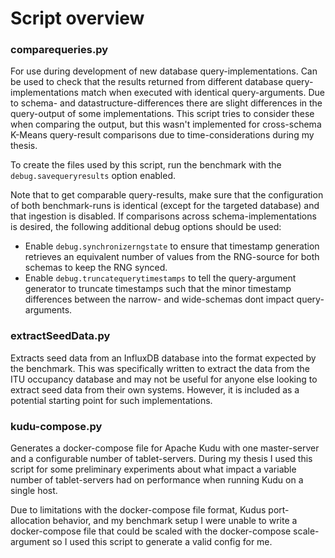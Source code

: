 # Script overview
### comparequeries.py
For use during development of new database query-implementations. Can be used to check that the results returned from different database query-implementations match when executed with identical query-arguments. Due to schema- and datastructure-differences there are slight differences in the query-output of some implementations. This script tries to consider these when comparing the output, but this wasn't implemented for cross-schema K-Means query-result comparisons due to time-considerations during my thesis.

To create the files used by this script, run the benchmark with the `debug.savequeryresults` option enabled.

Note that to get comparable query-results, make sure that the configuration of both benchmark-runs is identical (except for the targeted database) and that ingestion is disabled. If comparisons across schema-implementations is desired, the following additional debug options should be used:
* Enable `debug.synchronizerngstate` to ensure that timestamp generation retrieves an equivalent number of values from the RNG-source for both schemas to keep the RNG synced.
* Enable `debug.truncatequerytimestamps` to tell the query-argument generator to truncate timestamps such that the minor timestamp differences between the narrow- and wide-schemas dont impact query-arguments.

### extractSeedData.py
Extracts seed data from an InfluxDB database into the format expected by the benchmark. This was specifically written to extract the data from the ITU occupancy database and may not be useful for anyone else looking to extract seed data from their own systems. However, it is included as a potential starting point for such implementations.

### kudu-compose.py
Generates a docker-compose file for Apache Kudu with one master-server and a configurable number of tablet-servers. During my thesis I used this script for some preliminary experiments about what impact a variable number of tablet-servers had on performance when running Kudu on a single host. 

Due to limitations with the docker-compose file format, Kudus port-allocation behavior, and my benchmark setup I were unable to write a docker-compose file that could be scaled with the docker-compose scale-argument so I used this script to generate a valid config for me.